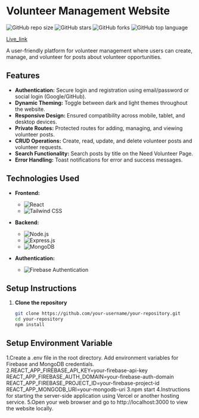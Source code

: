 # Volunteer Management Website

![GitHub repo size](https://img.shields.io/github/repo-size/Shakil4432/UnityServe)
![GitHub stars](https://img.shields.io/github/stars/Shakil4432/UnityServe?style=social)
![GitHub forks](https://img.shields.io/github/forks/Shakil4432/UnityServe?style=social)
![GitHub top language](https://img.shields.io/github/languages/top/Shakil4432/UnityServe)

[Live_link](https://volunteer-auth-206ee.web.app/)

A user-friendly platform for volunteer management where users can create, manage, and volunteer for posts about volunteer opportunities.

## Features

- **Authentication:** Secure login and registration using email/password or social login (Google/GitHub).
- **Dynamic Theming:** Toggle between dark and light themes throughout the website.
- **Responsive Design:** Ensured compatibility across mobile, tablet, and desktop devices.
- **Private Routes:** Protected routes for adding, managing, and viewing volunteer posts.
- **CRUD Operations:** Create, read, update, and delete volunteer posts and volunteer requests.
- **Search Functionality:** Search posts by title on the Need Volunteer Page.
- **Error Handling:** Toast notifications for error and success messages.

## Technologies Used

- **Frontend:**
  - ![React](https://img.shields.io/badge/-React-blue?logo=react&logoColor=white&style=flat)
  - ![Tailwind CSS](https://img.shields.io/badge/-Tailwind_CSS-38B2AC?logo=tailwind-css&logoColor=white&style=flat)
 

- **Backend:**
  - ![Node.js](https://img.shields.io/badge/-Node.js-339933?logo=node.js&logoColor=white&style=flat)
  - ![Express.js](https://img.shields.io/badge/-Express.js-grey?logo=express&logoColor=white&style=flat)
  - ![MongoDB](https://img.shields.io/badge/-MongoDB-47A248?logo=mongodb&logoColor=white&style=flat)

- **Authentication:**
  - ![Firebase Authentication](https://img.shields.io/badge/-Firebase_Authentication-FFCA28?logo=firebase&logoColor=black&style=flat)

  
## Setup Instructions

1. **Clone the repository**
   ```bash
   git clone https://github.com/your-username/your-repository.git
   cd your-repository
   npm install

## Setup Environment Variable
1.Create a .env file in the root directory.
Add environment variables for Firebase and MongoDB credentials.
2.REACT_APP_FIREBASE_API_KEY=your-firebase-api-key
  REACT_APP_FIREBASE_AUTH_DOMAIN=your-firebase-auth-domain
  REACT_APP_FIREBASE_PROJECT_ID=your-firebase-project-id
  REACT_APP_MONGODB_URI=your-mongodb-uri
3.npm start
4.Instructions for starting the server-side application using Vercel or another hosting service.
5.Open your web browser and go to http://localhost:3000 to view the website locally.


